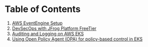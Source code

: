 # Table of Contents
1. [AWS EventEngine Setup](event_engine_setup.md)
2. [DevSecOps with JFrog Platform FreeTier](JFrog.md)
3. [Auditing and Logging on AWS EKS](eks_cluster.md)
4. [Using Open Policy Agent (OPA) for policy-based control in EKS](secure_repository.md)